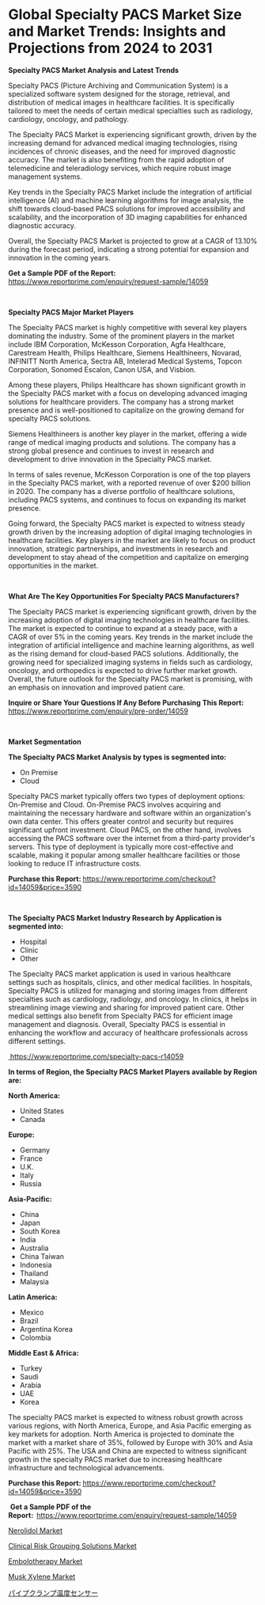 <p><h1>Global Specialty PACS Market Size and Market Trends: Insights and Projections from 2024 to 2031</h1></p><p><strong>Specialty PACS Market Analysis and Latest Trends</strong></p>
<p><p>Specialty PACS (Picture Archiving and Communication System) is a specialized software system designed for the storage, retrieval, and distribution of medical images in healthcare facilities. It is specifically tailored to meet the needs of certain medical specialties such as radiology, cardiology, oncology, and pathology.</p><p>The Specialty PACS Market is experiencing significant growth, driven by the increasing demand for advanced medical imaging technologies, rising incidences of chronic diseases, and the need for improved diagnostic accuracy. The market is also benefiting from the rapid adoption of telemedicine and teleradiology services, which require robust image management systems.</p><p>Key trends in the Specialty PACS Market include the integration of artificial intelligence (AI) and machine learning algorithms for image analysis, the shift towards cloud-based PACS solutions for improved accessibility and scalability, and the incorporation of 3D imaging capabilities for enhanced diagnostic accuracy.</p><p>Overall, the Specialty PACS Market is projected to grow at a CAGR of 13.10% during the forecast period, indicating a strong potential for expansion and innovation in the coming years.</p></p>
<p><strong>Get a Sample PDF of the Report:&nbsp;</strong> <a href="https://www.reportprime.com/enquiry/request-sample/14059">https://www.reportprime.com/enquiry/request-sample/14059</a></p>
<p>&nbsp;</p>
<p><strong>Specialty PACS Major Market Players</strong></p>
<p><p>The Specialty PACS market is highly competitive with several key players dominating the industry. Some of the prominent players in the market include IBM Corporation, McKesson Corporation, Agfa Healthcare, Carestream Health, Philips Healthcare, Siemens Healthineers, Novarad, INFINITT North America, Sectra AB, Intelerad Medical Systems, Topcon Corporation, Sonomed Escalon, Canon USA, and Visbion.</p><p>Among these players, Philips Healthcare has shown significant growth in the Specialty PACS market with a focus on developing advanced imaging solutions for healthcare providers. The company has a strong market presence and is well-positioned to capitalize on the growing demand for specialty PACS solutions.</p><p>Siemens Healthineers is another key player in the market, offering a wide range of medical imaging products and solutions. The company has a strong global presence and continues to invest in research and development to drive innovation in the Specialty PACS market.</p><p>In terms of sales revenue, McKesson Corporation is one of the top players in the Specialty PACS market, with a reported revenue of over $200 billion in 2020. The company has a diverse portfolio of healthcare solutions, including PACS systems, and continues to focus on expanding its market presence.</p><p>Going forward, the Specialty PACS market is expected to witness steady growth driven by the increasing adoption of digital imaging technologies in healthcare facilities. Key players in the market are likely to focus on product innovation, strategic partnerships, and investments in research and development to stay ahead of the competition and capitalize on emerging opportunities in the market.</p></p>
<p>&nbsp;</p>
<p><strong>What Are The Key Opportunities For Specialty PACS Manufacturers?</strong></p>
<p><p>The Specialty PACS market is experiencing significant growth, driven by the increasing adoption of digital imaging technologies in healthcare facilities. The market is expected to continue to expand at a steady pace, with a CAGR of over 5% in the coming years. Key trends in the market include the integration of artificial intelligence and machine learning algorithms, as well as the rising demand for cloud-based PACS solutions. Additionally, the growing need for specialized imaging systems in fields such as cardiology, oncology, and orthopedics is expected to drive further market growth. Overall, the future outlook for the Specialty PACS market is promising, with an emphasis on innovation and improved patient care.</p></p>
<p><strong>Inquire or Share Your Questions If Any Before Purchasing This Report:</strong> <a href="https://www.reportprime.com/enquiry/pre-order/14059">https://www.reportprime.com/enquiry/pre-order/14059</a></p>
<p>&nbsp;</p>
<p><strong>Market Segmentation</strong></p>
<p><strong>The Specialty PACS Market Analysis by types is segmented into:</strong></p>
<p><ul><li>On Premise</li><li>Cloud</li></ul></p>
<p><p>Specialty PACS market typically offers two types of deployment options: On-Premise and Cloud. On-Premise PACS involves acquiring and maintaining the necessary hardware and software within an organization's own data center. This offers greater control and security but requires significant upfront investment. Cloud PACS, on the other hand, involves accessing the PACS software over the internet from a third-party provider's servers. This type of deployment is typically more cost-effective and scalable, making it popular among smaller healthcare facilities or those looking to reduce IT infrastructure costs.</p></p>
<p><strong>Purchase this Report:&nbsp;</strong><a href="https://www.reportprime.com/checkout?id=14059&price=3590">https://www.reportprime.com/checkout?id=14059&price=3590</a></p>
<p>&nbsp;</p>
<p><strong>The Specialty PACS Market Industry Research by Application is segmented into:</strong></p>
<p><ul><li>Hospital</li><li>Clinic</li><li>Other</li></ul></p>
<p><p>The Specialty PACS market application is used in various healthcare settings such as hospitals, clinics, and other medical facilities. In hospitals, Specialty PACS is utilized for managing and storing images from different specialties such as cardiology, radiology, and oncology. In clinics, it helps in streamlining image viewing and sharing for improved patient care. Other medical settings also benefit from Specialty PACS for efficient image management and diagnosis. Overall, Specialty PACS is essential in enhancing the workflow and accuracy of healthcare professionals across different settings.</p></p>
<p><a href="https://www.reportprime.com/specialty-pacs-r14059">&nbsp;https://www.reportprime.com/specialty-pacs-r14059</a></p>
<p><strong>In terms of Region, the Specialty PACS Market Players available by Region are:</strong></p>
<p>
    <p> <strong> North America: </strong>
        <ul>
            <li>United States</li>
            <li>Canada</li>
        </ul>
        </p> 
    <p> <strong> Europe: </strong>
        <ul>
            <li>Germany</li>
            <li>France</li>
            <li>U.K.</li>
            <li>Italy</li>
            <li>Russia</li>
        </ul>
        </p> 
    <p> <strong> Asia-Pacific: </strong>
        <ul>
            <li>China</li>
            <li>Japan</li>
            <li>South Korea</li>
            <li>India</li>
            <li>Australia</li>
            <li>China Taiwan</li>
            <li>Indonesia</li>
            <li>Thailand</li>
            <li>Malaysia</li>
        </ul>
        </p> 
    <p> <strong> Latin America: </strong>
        <ul>
            <li>Mexico</li>
            <li>Brazil</li>
            <li>Argentina Korea</li>
            <li>Colombia</li>
        </ul>
        </p> 
    <p> <strong> Middle East & Africa: </strong>
        <ul>
            <li>Turkey</li>
            <li>Saudi</li>
            <li>Arabia</li>
            <li>UAE</li>
            <li>Korea</li>
        </ul>
    </p>
    </p>
<p><p>The specialty PACS market is expected to witness robust growth across various regions, with North America, Europe, and Asia Pacific emerging as key markets for adoption. North America is projected to dominate the market with a market share of 35%, followed by Europe with 30% and Asia Pacific with 25%. The USA and China are expected to witness significant growth in the specialty PACS market due to increasing healthcare infrastructure and technological advancements.</p></p>
<p><strong>Purchase this Report: </strong><a href="https://www.reportprime.com/checkout?id=14059&price=3590">https://www.reportprime.com/checkout?id=14059&price=3590</a></p>
<p>&nbsp;<strong>Get a Sample PDF of the Report:&nbsp;&nbsp;</strong><a href="https://www.reportprime.com/enquiry/request-sample/14059">https://www.reportprime.com/enquiry/request-sample/14059</a></p>
<p><strong></strong></p>
<p><p><a href="https://issuu.com/reportprime-2/docs/nerolidol-market-size-2030.pptx">Nerolidol Market</a></p><p><a href="https://github.com/zjyglelu/Market-Research-Report-List-2/blob/main/clinical-risk-grouping-solutions-market.md">Clinical Risk Grouping Solutions Market</a></p><p><a href="https://github.com/elizabethdagraca/Market-Research-Report-List-2/blob/main/embolotherapy-market.md">Embolotherapy Market</a></p><p><a href="https://issuu.com/reportprime-2/docs/musk-xylene-market-size-2030.pptx">Musk Xylene Market</a></p><p><a href="https://github.com/avwofrml53535/Market-Research-Report-List-1/blob/main/374727024998.md">パイプクランプ温度センサー</a></p></p>
